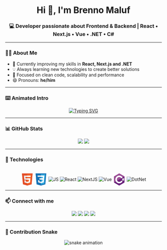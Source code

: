 <h1 align="center">Hi 👋, I'm Brenno Maluf</h1>
<h3 align="center">💻 Developer passionate about Frontend & Backend | React • Next.js • Vue • .NET • C#</h3>

---

### 🧑‍🚀 About Me
- 🌱 Currently improving my skills in **React, Next.js and .NET**
- 💡 Always learning new technologies to create better solutions
- 🎯 Focused on clean code, scalability and performance
- 😄 Pronouns: **he/him**

---

### ⌨️ Animated Intro
<p align="center">
  <a href="https://github.com/ByMaluf">
    <img src="https://readme-typing-svg.demolab.com?font=Fira+Code&size=22&pause=1000&color=3CA9F4&center=true&vCenter=true&width=600&lines=Full+Stack+Developer;React+%7C+Next.js+%7C+Vue;C%23+%7C+.NET+Core;Clean+Code+%26+Good+Practices" alt="Typing SVG" />
  </a>
</p>

---

### 📊 GitHub Stats
<div align="center">
  <img height="160em" src="https://github-readme-stats.vercel.app/api?username=ByMaluf&show_icons=true&theme=algolia&include_all_commits=true&count_private=true"/>
  <img height="160em" src="https://github-readme-stats.vercel.app/api/top-langs/?username=ByMaluf&layout=compact&langs_count=7&theme=algolia"/>
</div>

---

### 🚀 Technologies
<div style="display: inline_block" align="center"><br>
  <img align="center" alt="HTML" height="40" width="40" src="https://raw.githubusercontent.com/devicons/devicon/master/icons/html5/html5-original.svg">
  <img align="center" alt="CSS" height="40" width="40" src="https://raw.githubusercontent.com/devicons/devicon/master/icons/css3/css3-original.svg">
  <img align="center" alt="JS" height="40" width="40" src="https://cdn.jsdelivr.net/gh/devicons/devicon/icons/javascript/javascript-original.svg">
  <img align="center" alt="React" height="40" width="40" src="https://cdn.jsdelivr.net/gh/devicons/devicon/icons/react/react-original.svg">
  <img align="center" alt="NextJS" height="40" width="40" src="https://cdn.jsdelivr.net/gh/devicons/devicon/icons/nextjs/nextjs-original.svg">
  <img align="center" alt="Vue" height="40" width="40" src="https://cdn.jsdelivr.net/gh/devicons/devicon/icons/vuejs/vuejs-original.svg">
  <img align="center" alt="Csharp" height="40" width="40" src="https://raw.githubusercontent.com/devicons/devicon/master/icons/csharp/csharp-original.svg">
  <img align="center" alt="DotNet" height="40" width="40" src="https://cdn.jsdelivr.net/gh/devicons/devicon/icons/dotnetcore/dotnetcore-original.svg">
</div>

---

### 📫 Connect with me
<div align="center">
  <a href="https://instagram.com/brenno_correia"><img src="https://img.shields.io/badge/-Instagram-%23E4405F?style=for-the-badge&logo=instagram&logoColor=white"></a>
  <a href="https://discord.com/users/onnerb_"><img src="https://img.shields.io/badge/Discord-7289DA?style=for-the-badge&logo=discord&logoColor=white"></a>
  <a href="mailto:brenno.maluf@gmail.com"><img src="https://img.shields.io/badge/-Gmail-%23333?style=for-the-badge&logo=gmail&logoColor=white"></a>
  <a href="https://www.linkedin.com/in/brenno-ysrael-m-l-correia-463457239"><img src="https://img.shields.io/badge/-LinkedIn-%230077B5?style=for-the-badge&logo=linkedin&logoColor=white"></a>
</div>

---

### 🐍 Contribution Snake
<p align="center">
  <img src="https://github.com/ByMaluf/ByMaluf/blob/output/github-contribution-grid-snake.svg" alt="snake animation"/>
</p>
